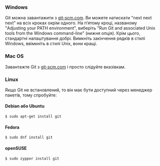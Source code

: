 
### Windows

Git можна завантажити з [git-scm.com](https://git-scm.com/). Ви можете натискати "next next next" на всіх кроках окрім одного. На п’ятому кроці, названому "Adjusting your PATH environment", виберіть "Run Git and associated Unix tools from the Windows command-line" (нижня опція). Крім цього, стандартні налаштування добрі. Вимкніть закінчення рядків в стилі Windows, ввімкніть в стилі Unix, вони кращі.

### Mac OS

Завантажте Git з [git-scm.com](https://git-scm.com/) і просто слідуйте вказівкам.


### Linux

Якщо Git не встановлений, то він має бути доступний через менеджер пакетів, тому спробуйте:


#### Debian або Ubuntu

    $ sudo apt-get install git


#### Fedora

    $ sudo dnf install git


#### openSUSE

    $ sudo zypper install git
